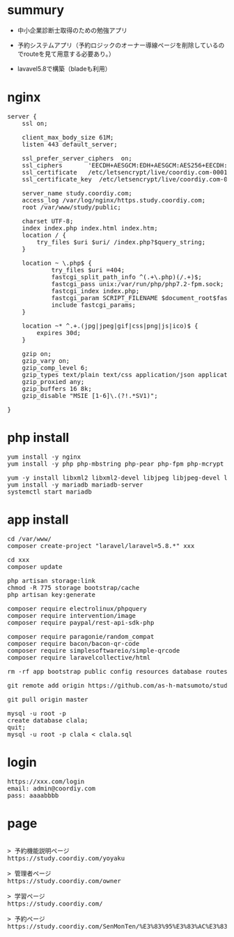 
# summury

* 中小企業診断士取得のための勉強アプリ

* 予約システムアプリ（予約ロジックのオーナー導線ページを削除しているのでrouteを見て用意する必要あり。）

* lavavel5.8で構築（bladeも利用）




# nginx

<pre>
server {
	ssl on;

	client_max_body_size 61M;
	listen 443 default_server;

	ssl_prefer_server_ciphers  on;
	ssl_ciphers		  'EECDH+AESGCM:EDH+AESGCM:AES256+EECDH:AES256+EDH';
	ssl_certificate	  /etc/letsencrypt/live/coordiy.com-0001/fullchain.pem;
	ssl_certificate_key  /etc/letsencrypt/live/coordiy.com-0001/privkey.pem;

	server_name study.coordiy.com;
	access_log /var/log/nginx/https.study.coordiy.com;
	root /var/www/study/public;

	charset UTF-8;
	index index.php index.html index.htm;
	location / {
		try_files $uri $uri/ /index.php?$query_string;
	}

	location ~ \.php$ {
			try_files $uri =404;
			fastcgi_split_path_info ^(.+\.php)(/.+)$;
			fastcgi_pass unix:/var/run/php/php7.2-fpm.sock;
			fastcgi_index index.php;
			fastcgi_param SCRIPT_FILENAME $document_root$fastcgi_script_name;
			include fastcgi_params;
	}

	location ~* ^.+.(jpg|jpeg|gif|css|png|js|ico)$ {
		expires 30d;
	}

	gzip on;
	gzip_vary on;
	gzip_comp_level 6;
	gzip_types text/plain text/css application/json application/x-javascript text/xml application/xml application/xml+rss text/javascript application/javascript text/x-js
	gzip_proxied any;
	gzip_buffers 16 8k;
	gzip_disable "MSIE [1-6]\.(?!.*SV1)";

}
</pre>


# php install

<pre>
yum install -y nginx
yum install -y php php-mbstring php-pear php-fpm php-mcrypt php-mysql php-php-fpm php-php-mysqlnd php-php-mcrypt php-php-mbstring php-php-gd php-gd mariadb-server

yum -y install libxml2 libxml2-devel libjpeg libjpeg-devel libpng libpng-devel freetype freetype-devel zlib zlib-devel glibc glibc-devel glib2 glib2-devel curl curl-devel php-mcrypt libmcrypt libmcrypt-devel openssl-devel gd mcrypt mhash libicu-devel libpng12
yum install -y mariadb mariadb-server
systemctl start mariadb
</pre>


# app install
<pre>
cd /var/www/
composer create-project "laravel/laravel=5.8.*" xxx

cd xxx
composer update

php artisan storage:link
chmod -R 775 storage bootstrap/cache
php artisan key:generate

composer require electrolinux/phpquery
composer require intervention/image
composer require paypal/rest-api-sdk-php

composer require paragonie/random_compat
composer require bacon/bacon-qr-code
composer require simplesoftwareio/simple-qrcode
composer require laravelcollective/html

rm -rf app bootstrap public config resources database routes composer.json package.json

git remote add origin https://github.com/as-h-matsumoto/study.git

git pull origin master

mysql -u root -p
create database clala;
quit;
mysql -u root -p clala < clala.sql
</pre>

# login

<pre>
https://xxx.com/login
email: admin@coordiy.com
pass: aaaabbbb
</pre>

# page

<pre>

> 予約機能説明ページ
https://study.coordiy.com/yoyaku

> 管理者ページ
https://study.coordiy.com/owner

> 学習ページ
https://study.coordiy.com/

> 予約ページ
https://study.coordiy.com/SenMonTen/%E3%83%95%E3%83%AC%E3%83%B3%E3%83%81/contents/6/desc

</pre>
